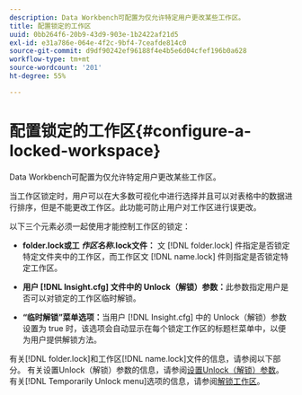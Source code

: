 ```yaml
---
description: Data Workbench可配置为仅允许特定用户更改某些工作区。
title: 配置锁定的工作区
uuid: 0bb264f6-20b9-43d9-903e-1b2422af21d5
exl-id: e31a786e-064e-4f2c-9bf4-7ceafde814c0
source-git-commit: d9df90242ef96188f4e4b5e6d04cfef196b0a628
workflow-type: tm+mt
source-wordcount: '201'
ht-degree: 55%

---
```


# 配置锁定的工作区{#configure-a-locked-workspace}

Data Workbench可配置为仅允许特定用户更改某些工作区。

当工作区锁定时，用户可以在大多数可视化中进行选择并且可以对表格中的数据进行排序，但是不能更改工作区。此功能可防止用户对工作区进行误更改。

以下三个元素必须一起使用才能控制工作区的锁定：

* **folder.lock或工 *作区名称*.lock文件：** 文 [!DNL folder.lock] 件指定是否锁定特定文件夹中的工作区，而工作区文 [!DNL name.lock] 件则指定是否锁定特定工作区。

* **用户 [!DNL Insight.cfg] 文件中的 Unlock（解锁）参数：**&#x200B;此参数指定用户是否可以对锁定的工作区临时解锁。
* **“临时解锁”菜单选项：**&#x200B;当用户 [!DNL Insight.cfg] 中的 Unlock（解锁）参数设置为 true 时，该选项会自动显示在每个锁定工作区的标题栏菜单中，以便为用户提供解锁方法。

有关[!DNL folder.lock]和工作区[!DNL name.lock]文件的信息，请参阅以下部分。 有关设置Unlock（解锁）参数的信息，请参阅[设置Unlock（解锁）参数](../../../../home/c-get-started/c-intf-anlys-ftrs/c-config-locked-wkspc/c-unlck-param.md#concept-b018a85c6217489aa01b17845872df7f)。 有关[!DNL Temporarily Unlock menu]选项的信息，请参阅[解锁工作区](../../../../home/c-get-started/c-work-worksp/c-unlock-wksp.md#concept-18ada952aecf45c79a806b31b294023e)。
